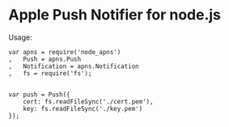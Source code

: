 Apple Push Notifier for node.js
===============================

Usage:

	var apns = require('node_apns')
	,	Push = apns.Push
	, 	Notification = apns.Notification
	,	fs = require('fs');


	var push = Push({
		cert: fs.readFileSync('./cert.pem'), 
		key: fs.readFileSync('./key.pem')
	});
